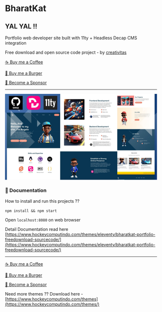 # BharatKat

## YAL YAL !!

Portfolio web developer site built with 11ty + Headless Decap CMS integration

Free download and open source code project - by [creativitas](https://www.creativitas.dev)

[☕ Buy me a Coffee](https://creativitaz.gumroad.com/coffee)

[🍔 Buy me a Burger](https://www.paypal.com/cgi-bin/webscr?cmd=_s-xclick&hosted_button_id=JVZVXBC4N9DAN)

[🚀 Become a Sponsor](https://github.com/sponsors/mesinkasir)

---

![Bhartatkat Yal Yal Portoflio web dev themes template free download open source code](portfolio.jpg)

### 📖 Documentation

How to install and run this projects ??

`npm install && npm start`

Open `localhost:8080` on web browser

Detail Documentation read here [https://www.hockeycomputindo.com/themes/eleventy/bharatkat-portfolio-freedownload-sourcecode/](https://www.hockeycomputindo.com/themes/eleventy/bharatkat-portfolio-freedownload-sourcecode/)

---

[☕ Buy me a Coffee](https://creativitaz.gumroad.com/coffee)

[🍔 Buy me a Burger](https://www.paypal.com/cgi-bin/webscr?cmd=_s-xclick&hosted_button_id=JVZVXBC4N9DAN)

[🚀 Become a Sponsor](https://github.com/sponsors/mesinkasir)

Need more themes ?? Download here - [https://www.hockeycomputindo.com/themes](https://www.hockeycomputindo.com/themes/)
